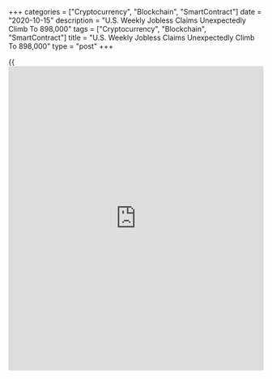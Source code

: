 +++
categories = ["Cryptocurrency", "Blockchain", "SmartContract"]
date = "2020-10-15"
description = "U.S. Weekly Jobless Claims Unexpectedly Climb To 898,000"
tags = ["Cryptocurrency", "Blockchain", "SmartContract"]
title = "U.S. Weekly Jobless Claims Unexpectedly Climb To 898,000"
type = "post"
+++

{{<iframe id="large-banner" src="https://www.bounty.group/#slide=23.0" width="100%" height="600" scrolling="no" style="border: 0px solid rgb(216, 221, 230); border-radius: 3px;">}}

First-time claims for U.S. unemployment benefits unexpectedly increased
in the week ended October 10th, according to a report released by the
Labor Department on Thursday.

The report said initial jobless claims climbed to 898,000, an increase
of 53,000 from the previous week's revised level of 845,000.

Economists had expected jobless claims to edge down to 825,000 from the
840,000 originally reported for the previous week.

With the unexpected increase, jobless claims reached their highest level
since topping 1 million in the week ended August 22nd.

The Labor Department said the less volatile four-week moving average
also inched up to 866,250, an increase of 8,000 from the previous week's
revised average of 858,250.

Meanwhile, the report said continuing claims, a reading on the number of
people receiving ongoing unemployment assistance, tumbled by 1.165
million to 10.018 million in the week ended October 3rd.

The four-week moving average of continuing claims also slumped to
11,481,750, a decrease of 682,250 from the previous week's revised
average of 12,164,000.

Despite the continued decline in continuing claims, Nancy Vanden Houten,
Lead U.S. Economist at Oxford Economics noted that "positive trend
continues to be partly offset by a rise in the number of individuals who
have exhausted regular benefits."

"Failure to pass additional fiscal relief measures poses considerable
downside risk to the [economy][1], particularly as Covid-19 cases are on
the rise and would likely lead to further job losses," Vanden Houten
said.

She added, "Failure to provide more relief raises the risk that some
individuals will lose benefits altogether at the start of 2021."

For comments and feedback [contact](https://www.playgroundfx.com/contact/): editorial@rtt[news](https://www.letsplayfx.com/blog/forex-news-website/).com

[Economic News][1]

 **What parts of the world are seeing the best (and worst) economic
performances lately? Click[here][2] to check out our [Econ Scorecard][2]
and find out! See up-to-the-moment [ranking](https://www.playgroundfx.com/blog/crypto-exchange-ranking/)s for the best and worst
performers in [GDP][3], [unemployment rate][4], [inflation][5] and much
more.**

   1. www.rtt[news](https://www.letsplayfx.com/blog/forex-news-website/).com/Content/EconomicNews.aspx
   2. www.rtt[news](https://www.letsplayfx.com/blog/forex-news-website/).com/economic-scorecard/world-rank/retail-sales/highest-performance.aspx
   3. www.rtt[news](https://www.letsplayfx.com/blog/forex-news-website/).com/economic-scorecard/world-rank/GDP/highest-performance.aspx
   4. www.rtt[news](https://www.letsplayfx.com/blog/forex-news-website/).com/economic-scorecard/world-rank/unemployment-rate/lowest-performance.aspx
   5. www.rtt[news](https://www.letsplayfx.com/blog/forex-news-website/).com/economic-scorecard/world-rank/CPI/highest-performance.aspx